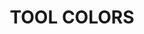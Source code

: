 ---
title: "TOOL COLORS"
price: "TBA"
desc: "Opis nije dostupan"
img_path: "/assets/img/A.MIG-7112.jpg"
brand: AMMO
available: true
cat: "acrylics"
subcat: "ACRYLIC PAINT SETS"
subsubcat: "SS"
---